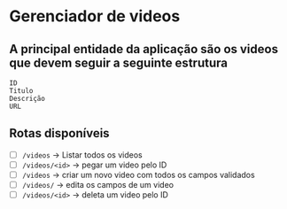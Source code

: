 # Gerenciador de videos

## A principal entidade da aplicação são os videos que devem seguir a seguinte estrutura
```
ID
Titulo
Descrição
URL
```
## Rotas disponíveis
- [ ] `/videos` -> Listar todos os videos
- [ ] `/videos/<id>` -> pegar um video pelo ID
- [ ] `/videos` -> criar um novo video com todos os campos validados
- [ ] `/videos/` -> edita os campos de um video
- [ ] `/videos/<id>` -> deleta um video pelo ID